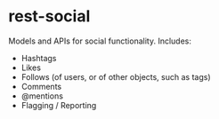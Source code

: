 rest-social
=======================

Models and APIs for social functionality. Includes:
- Hashtags
- Likes
- Follows (of users, or of other objects, such as tags)
- Comments
- @mentions
- Flagging / Reporting